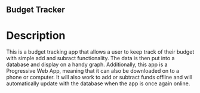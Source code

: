 ## Budget Tracker

# Description

This is a budget tracking app that allows a user to keep track of their budget with simple add and subract functionality. The data is then put into a database and display on a handy graph. Additionally, this app is a Progressive Web App, meaning that it can also be downloaded on to a phone or computer. It will also work to add or subtract funds offline and will automatically update with the database when the app is once again online.
